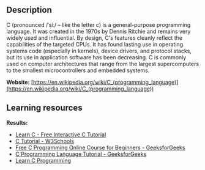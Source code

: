 ## Description
C (pronounced /ˈsiː/ – like the letter c) is a general-purpose programming language. It was created in the 1970s by Dennis Ritchie and remains very widely used and influential. By design, C's features cleanly reflect the capabilities of the targeted CPUs. It has found lasting use in operating systems code (especially in kernels), device drivers, and protocol stacks, but its use in application software has been decreasing. C is commonly used on computer architectures that range from the largest supercomputers to the smallest microcontrollers and embedded systems.

**Website:** [https://en.wikipedia.org/wiki/C_(programming_language)](https://en.wikipedia.org/wiki/C_(programming_language))

## Learning resources
**Results:**

* [Learn C - Free Interactive C Tutorial](https://www.learn-c.org/)
* [C Tutorial - W3Schools](https://www.w3schools.com/c/index.php)
* [Free C Programming Online Course for Beginners - GeeksforGeeks](https://www.geeksforgeeks.org/free-c-programming-course-online/)
* [C Programming Language Tutorial - GeeksforGeeks](https://www.geeksforgeeks.org/c-programming-language/)
* [Learn C Programming](https://www.programiz.com/c-programming)


